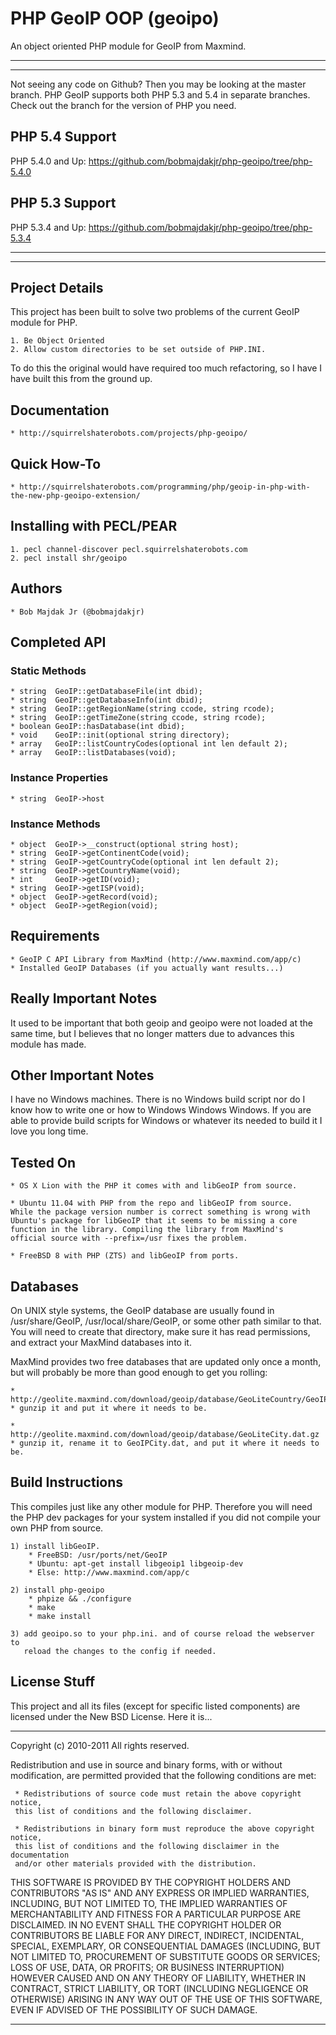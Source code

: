 PHP GeoIP OOP (geoipo)
==============================

An object oriented PHP module for GeoIP from Maxmind.

------------------------------
------------------------------

Not seeing any code on Github? Then you may be looking at the master
branch. PHP GeoIP supports both PHP 5.3 and 5.4 in separate branches.
Check out the branch for the version of PHP you need.

PHP 5.4 Support
------------------------------

PHP 5.4.0 and Up: https://github.com/bobmajdakjr/php-geoipo/tree/php-5.4.0

PHP 5.3 Support
------------------------------

PHP 5.3.4 and Up: https://github.com/bobmajdakjr/php-geoipo/tree/php-5.3.4

------------------------------
------------------------------


Project Details
------------------------------

This project has been built to solve two problems of the current
GeoIP module for PHP.

	1. Be Object Oriented
	2. Allow custom directories to be set outside of PHP.INI.

To do this the original would have required too much refactoring,
so I have I have built this from the ground up.


Documentation
------------------------------
	* http://squirrelshaterobots.com/projects/php-geoipo/

Quick How-To
------------------------------
	* http://squirrelshaterobots.com/programming/php/geoip-in-php-with-the-new-php-geoipo-extension/

Installing with PECL/PEAR
------------------------------
	1. pecl channel-discover pecl.squirrelshaterobots.com
	2. pecl install shr/geoipo


Authors
------------------------------
	* Bob Majdak Jr (@bobmajdakjr)


Completed API
------------------------------

### Static Methods
	* string  GeoIP::getDatabaseFile(int dbid);
	* string  GeoIP::getDatabaseInfo(int dbid);
	* string  GeoIP::getRegionName(string ccode, string rcode);
	* string  GeoIP::getTimeZone(string ccode, string rcode);
	* boolean GeoIP::hasDatabase(int dbid);
	* void    GeoIP::init(optional string directory);
	* array   GeoIP::listCountryCodes(optional int len default 2);
	* array   GeoIP::listDatabases(void);

### Instance Properties
	* string  GeoIP->host

### Instance Methods
	* object  GeoIP->__construct(optional string host);
	* string  GeoIP->getContinentCode(void);
	* string  GeoIP->getCountryCode(optional int len default 2);
	* string  GeoIP->getCountryName(void);
	* int     GeoIP->getID(void);
	* string  GeoIP->getISP(void);
	* object  GeoIP->getRecord(void);
	* object  GeoIP->getRegion(void);


Requirements
------------------------------

	* GeoIP C API Library from MaxMind (http://www.maxmind.com/app/c)
	* Installed GeoIP Databases (if you actually want results...)
	
Really Important Notes
------------------------------

It used to be important that both geoip and geoipo were not loaded at
the same time, but I believes that no longer matters due to advances
this module has made.
	
Other Important Notes
------------------------------
	
I have no Windows machines. There is no Windows build script nor do I
know how to write one or how to Windows Windows Windows. If you are
able to provide build scripts for Windows or whatever its needed to
build it I love you long time.


Tested On
------------------------------

	* OS X Lion with the PHP it comes with and libGeoIP from source.

	* Ubuntu 11.04 with PHP from the repo and libGeoIP from source.
	While the package version number is correct something is wrong with
	Ubuntu's package for libGeoIP that it seems to be missing a core
	function in the library. Compiling the library from MaxMind's
	official source with --prefix=/usr fixes the problem.

	* FreeBSD 8 with PHP (ZTS) and libGeoIP from ports.

Databases
------------------------------

On UNIX style systems, the GeoIP database are usually found in
/usr/share/GeoIP, /usr/local/share/GeoIP, or some other path similar to
that. You will need to create that directory, make sure it has read
permissions, and extract your MaxMind databases into it.
	
MaxMind provides two free databases that are updated only once a month,
but will probably be more than good enough to get you rolling:
	
	* http://geolite.maxmind.com/download/geoip/database/GeoLiteCountry/GeoIP.dat.gz
	* gunzip it and put it where it needs to be.

	* http://geolite.maxmind.com/download/geoip/database/GeoLiteCity.dat.gz
	* gunzip it, rename it to GeoIPCity.dat, and put it where it needs to be.


Build Instructions
------------------------------

This compiles just like any other module for PHP. Therefore you will need the
PHP dev packages for your system installed if you did not compile your own PHP
from source.

	1) install libGeoIP.
		* FreeBSD: /usr/ports/net/GeoIP
		* Ubuntu: apt-get install libgeoip1 libgeoip-dev
		* Else: http://www.maxmind.com/app/c
		
	2) install php-geoipo
		* phpize && ./configure
		* make
		* make install
		
	3) add geoipo.so to your php.ini. and of course reload the webserver to
	   reload the changes to the config if needed.


License Stuff
------------------------------

This project and all its files (except for specific listed components) are
licensed under the New BSD License. Here it is...

--------

Copyright (c) 2010-2011
All rights reserved.

Redistribution and use in source and binary forms, with or without modification,
are permitted provided that the following conditions are met:

     * Redistributions of source code must retain the above copyright notice,
     this list of conditions and the following disclaimer.

     * Redistributions in binary form must reproduce the above copyright notice,
     this list of conditions and the following disclaimer in the documentation
     and/or other materials provided with the distribution.

THIS SOFTWARE IS PROVIDED BY THE COPYRIGHT HOLDERS AND CONTRIBUTORS "AS IS" AND
ANY EXPRESS OR IMPLIED WARRANTIES, INCLUDING, BUT NOT LIMITED TO, THE IMPLIED
WARRANTIES OF MERCHANTABILITY AND FITNESS FOR A PARTICULAR PURPOSE ARE
DISCLAIMED. IN NO EVENT SHALL THE COPYRIGHT HOLDER OR CONTRIBUTORS BE LIABLE
FOR ANY DIRECT, INDIRECT, INCIDENTAL, SPECIAL, EXEMPLARY, OR CONSEQUENTIAL
DAMAGES (INCLUDING, BUT NOT LIMITED TO, PROCUREMENT OF SUBSTITUTE GOODS OR
SERVICES; LOSS OF USE, DATA, OR PROFITS; OR BUSINESS INTERRUPTION) HOWEVER
CAUSED AND ON ANY THEORY OF LIABILITY, WHETHER IN CONTRACT, STRICT LIABILITY, OR
TORT (INCLUDING NEGLIGENCE OR OTHERWISE) ARISING IN ANY WAY OUT OF THE USE OF
THIS SOFTWARE, EVEN IF ADVISED OF THE POSSIBILITY OF SUCH DAMAGE.

--------
